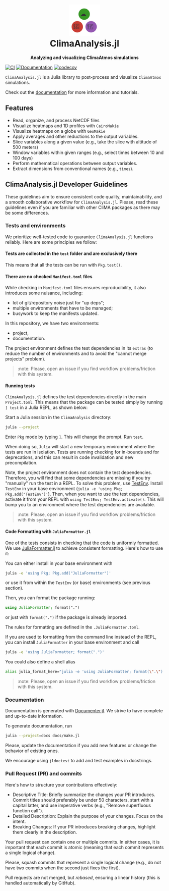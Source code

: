 <h1 align="center">
  <img src="logo.svg" width="100px"> <br>
ClimaAnalysis.jl
</h1>
<p align="center">
  <strong>Analyzing and visualizing ClimaAtmos simulations</strong>
</p>

[![CI](https://github.com/CliMA/ClimaAnalysis.jl/actions/workflows/CI.yml/badge.svg)](https://github.com/CliMA/ClimaAnalysis.jl/actions/workflows/CI.yml)
[![Documentation](https://img.shields.io/badge/docs-stable-blue.svg)](https://CliMA.github.io/ClimaAnalysis.jl)
[![codecov](https://codecov.io/gh/CliMA/ClimaAnalysis.jl/graph/badge.svg?token=tXO3LzS8v9)](https://codecov.io/gh/CliMA/ClimaAnalysis.jl)

`ClimaAnalysis.jl` is a Julia library to post-process and visualize `ClimaAtmos`
simulations.

Check out the [documentation](https://CliMA.github.io/ClimaAnalysis.jl) for more information and tutorials.

## Features

- Read, organize, and process NetCDF files
- Visualize heatmaps and 1D profiles with `CairoMakie`
- Visualize heatmaps on a globe with `GeoMakie`
- Apply averages and other reductions to the output variables.
- Slice variables along a given value (e.g., take the slice with altitude of 500 meters)
- Window variables within given ranges (e.g., select times between 10 and 100 days)
- Perform mathematical operations between output variables.
- Extract dimensions from conventional names (e.g., `times`).

## ClimaAnalysis.jl Developer Guidelines

These guidelines aim to ensure consistent code quality, maintainability, and a
smooth collaborative workflow for `ClimaAnalysis.jl`. Please, read these
guidelines even if you are familiar with other CliMA packages as there may be
some differences.

### Tests and environments

We prioritize well-tested code to guarantee `ClimaAnalysis.jl` functions
reliably. Here are some principles we follow:

#### Tests are collected in the `test` folder and are exclusively there

This means that all the tests can be run with `Pkg.test()`.

#### There are no checked `Manifest.toml` files

While checking in `Manifest.toml` files ensures reproducibility, it also
introduces some nuisance, including:
- lot of git/repository noise just for "up deps";
- multiple environments that have to be managed;
- busywork to keep the manifests updated.

In this repository, we have two environments:
- project,
- documentation.

The project environment defines the test dependencies in its `extras` (to reduce
the number of environments and to avoid the "cannot merge projects" problem).

> :note: Please, open an issue if you find workflow problems/friction with this
> system.

#### Running tests

`ClimaAnalysis.jl` defines the test dependencies directly in the main
`Project.toml`. This means that the package can be tested simply by running `]
test` in a Julia REPL, as shown below:

Start a Julia session in the `ClimaAnalysis` directory:
``` sh
julia --project
```
Enter `Pkg` mode by typing `]`. This will change the prompt. Run `test`.

When doing so, `Julia` will start a new temporary environment where the tests
are run in isolation. Tests are running checking for in-bounds and for
deprecations, and this can result in code invalidation and new precompilation.

Note, the project environment does not contain the test dependencies. Therefore,
you will find that some dependencies are missing if you try "manually" run the
test in a REPL. To solve this problem, use
[TestEnv](https://github.com/JuliaTesting/TestEnv.jl). Install `TestEnv` in your
base environment (`julia -e 'using Pkg; Pkg.add("TestEnv")'`). Then, when you
want to use the test dependencies, activate it from your REPL with `using
TestEnv; TestEnv.activate()`. This will bump you to an environment where the
test dependencies are available.

> :note: Please, open an issue if you find workflow problems/friction with this
> system.

#### Code Formatting with `JuliaFormatter.jl`

One of the tests consists in checking that the code is uniformly formatted. We
use [JuliaFormatter.jl](https://github.com/domluna/JuliaFormatter.jl) to achieve
consistent formatting. Here's how to use it:

You can either install in your base environment with
``` sh
julia -e 'using Pkg; Pkg.add("JuliaFormatter")'
```
or use it from within the `TestEnv` (or base) environments (see previous section).

Then, you can format the package running:
``` julia
using JuliaFormatter; format(".")
```
or just with `format(".")` if the package is already imported.

The rules for formatting are defined in the `.JuliaFormatter.toml`.

If you are used to formatting from the command line instead of the REPL, you can
install `JuliaFormatter` in your base environment and call
``` sh
julia -e 'using JuliaFormatter; format(".")'
```
You could also define a shell alias
``` sh
alias julia_format_here="julia -e 'using JuliaFormatter; format(\".\")'"
```

> :note: Please, open an issue if you find workflow problems/friction with this
> system.

### Documentation

Documentation is generated with
[Documenter.jl](https://documenter.juliadocs.org/stable/). We strive to have
complete and up-to-date information.

To generate documentation, run
``` sh
julia --project=docs docs/make.jl
```

Please, update the documentation if you add new features or change the behavior
of existing ones.

We encourage using `jldoctest` to add and test examples in docstrings.

### Pull Request (PR) and commits

Here's how to structure your contributions effectively:

- Descriptive Title: Briefly summarize the changes your PR introduces. Commit
  titles should preferably be under 50 characters, start with a capital latter,
  and use imperative verbs (e.g., "Remove superfluous function call").
- Detailed Description: Explain the purpose of your changes. Focus on the
  intent.
- Breaking Changes: If your PR introduces breaking changes, highlight them
  clearly in the description.

Your pull request can contain one or multiple commits. In either cases, it is
important that each commit is atomic (meaning that each commit represents a
single logical change).

Please, squash commits that represent a single logical change (e.g., do not have
two commits when the second just fixes the first).

Pull requests are not merged, but _rebased_, ensuring a linear history (this is
handled automatically by GitHub).
